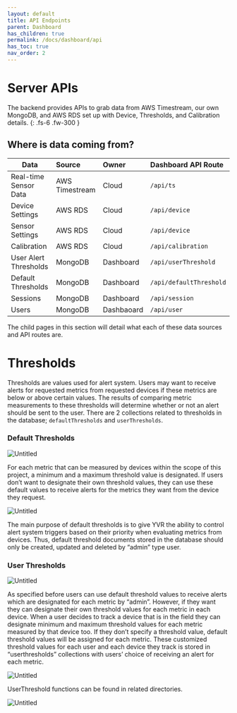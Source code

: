 ```yaml
---
layout: default
title: API Endpoints
parent: Dashboard
has_children: true
permalink: /docs/dashboard/api
has_toc: true
nav_order: 2
---
```


# Server APIs
The backend provides APIs to grab data from AWS Timestream, our own MongoDB, and AWS RDS set up with Device, Thresholds, and Calibration details.
{: .fs-6 .fw-300 }

## Where is data coming from?

| Data                    | Source            | Owner      | Dashboard API Route   
| -------------           |:-------           | :-----     | :------------
| Real-time Sensor Data   | AWS Timestream    | Cloud      | `/api/ts`
| Device Settings         | AWS RDS           | Cloud      | `/api/device`
| Sensor Settings         | AWS RDS           | Cloud      | `/api/device`
| Calibration             | AWS RDS           | Cloud      | `/api/calibration`
| User Alert Thresholds   | MongoDB           | Dashboard  | `/api/userThreshold`
| Default Thresholds      | MongoDB           | Dashboard  | `/api/defaultThreshold`
| Sessions                | MongoDB           | Dashboard  | `/api/session`
| Users                   | MongoDB           | Dashbaoard | `/api/user`


The child pages in this section will detail what each of these data sources and API routes are.

# Thresholds

Thresholds are values used for alert system. Users may want to receive alerts for requested metrics from requested devices if these metrics are below or above certain values. The results of comparing metric measurements to these thresholds will determine whether or not an alert should be sent to the user. There are 2 collections related to thresholds in the database; `defaultThresholds` and `userThresholds`.

### Default Thresholds

![Untitled](Back-end%20Server%20Architecture%205c3544028faa4c38964c5714a72d8b8b/Untitled%2017.png)

For each metric that can be measured by devices within the scope of this project, a minimum and a maximum threshold value is designated. If users don’t want to designate their own threshold values, they can use these default values to receive alerts for the metrics they want from the device they request. 

![Untitled](Back-end%20Server%20Architecture%205c3544028faa4c38964c5714a72d8b8b/Untitled%2018.png)

The main purpose of default thresholds is to give YVR the ability to control alert system triggers based on their priority when evaluating metrics from devices. Thus, default threshold documents stored in the database should only be created, updated and deleted by “admin” type user.

### User Thresholds

![Untitled](Back-end%20Server%20Architecture%205c3544028faa4c38964c5714a72d8b8b/Untitled%2019.png)

As specified before users can use default threshold values to receive alerts which are designated for each metric by “admin”. However, if they want they can designate their own threshold values for each metric in each device. When a user decides to track a device that is in the field they can designate minimum and maximum threshold values for each metric measured by that device too. If they don’t specify a threshold value, default threshold values will be assigned for each metric. These customized threshold values for each user and each device they track is stored in “userthresholds” collections with users’ choice of receiving an alert for each metric. 

![Untitled](Back-end%20Server%20Architecture%205c3544028faa4c38964c5714a72d8b8b/Untitled%2020.png)

UserThreshold functions can be found in related directories.

![Untitled](Back-end%20Server%20Architecture%205c3544028faa4c38964c5714a72d8b8b/Untitled%2021.png)
